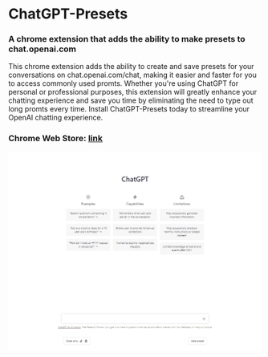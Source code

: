 # ChatGPT-Presets

### A chrome extension that adds the ability to make presets to chat.openai.com

This chrome extension adds the ability to create and save presets for your conversations on chat.openai.com/chat, making it easier and faster for you to access commonly used promts. Whether you're using ChatGPT for personal or professional purposes, this extension will greatly enhance your chatting experience and save you time by eliminating the need to type out long promts every time. Install ChatGPT-Presets today to streamline your OpenAI chatting experience.


###  Chrome Web Store: [link](https://chrome.google.com/webstore/detail/chatgpt-presets-save-prom/pllhpmkkcmpcopnenjjphchcbhhoblhf)

![](https://github.com/StijnAa/ChatGPT-Presets/blob/main/img/chatgpt-presets.gif)
